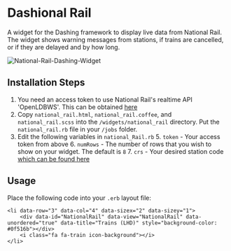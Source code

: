 # Dashional Rail
A widget for the Dashing framework to display live data from National Rail. The widget shows warning messages from stations, if trains are cancelled, or if they are delayed and by how long.


![National-Rail-Dashing-Widget
](http://i.imgur.com/13mI5ZF.png "National-Rail-Dashing-Widget")


## Installation Steps 

1. You need an access token to use National Rail's realtime API 'OpenLDBWS'. This can be obtained [here](https://realtime.nationalrail.co.uk/OpenLDBWSRegistration/Registration)
3. Copy `national_rail.html`, `national_rail.coffee`, and `national_rail.scss` into the `/widgets/national_rail` directory. Put the `national_rail.rb` file in your `/jobs` folder.
4. Edit the following variables in `national_Rail.rb`
	5. `token` - Your access token from above
	6. `numRows` - The number of rows that you wish to show on your widget. The default is `8`
	7. `crs` - Your desired station code [which can be found here](http://www.nationalrail.co.uk/static/documents/content/station_codes.csv)

## Usage

Place the following code into your `.erb` layout file:

```
<li data-row="3" data-col="4" data-sizex="2" data-sizey="1">
    <div data-id="NationalRail" data-view="NationalRail" data-unordered="true" data-title="Trains (LHD)" style="background-color: #0f516b"></div>
    <i class="fa fa-train icon-background"></i>
</li>
```
